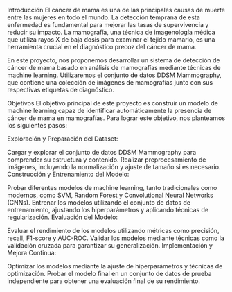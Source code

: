 Introducción
El cáncer de mama es una de las principales causas de muerte entre las mujeres en todo el mundo. La detección temprana de esta enfermedad es fundamental para mejorar las tasas de supervivencia y reducir su impacto. La mamografía, una técnica de imagenología médica que utiliza rayos X de baja dosis para examinar el tejido mamario, es una herramienta crucial en el diagnóstico precoz del cáncer de mama.

En este proyecto, nos proponemos desarrollar un sistema de detección de cáncer de mama basado en análisis de mamografías mediante técnicas de machine learning. Utilizaremos el conjunto de datos DDSM Mammography, que contiene una colección de imágenes de mamografías junto con sus respectivas etiquetas de diagnóstico.

Objetivos
El objetivo principal de este proyecto es construir un modelo de machine learning capaz de identificar automáticamente la presencia de cáncer de mama en mamografías. Para lograr este objetivo, nos planteamos los siguientes pasos:

Exploración y Preparación del Dataset:

Cargar y explorar el conjunto de datos DDSM Mammography para comprender su estructura y contenido.
Realizar preprocesamiento de imágenes, incluyendo la normalización y ajuste de tamaño si es necesario.
Construcción y Entrenamiento del Modelo:

Probar diferentes modelos de machine learning, tanto tradicionales como modernos, como SVM, Random Forest y Convolutional Neural Networks (CNNs).
Entrenar los modelos utilizando el conjunto de datos de entrenamiento, ajustando los hiperparámetros y aplicando técnicas de regularización.
Evaluación del Modelo:

Evaluar el rendimiento de los modelos utilizando métricas como precisión, recall, F1-score y AUC-ROC.
Validar los modelos mediante técnicas como la validación cruzada para garantizar su generalización.
Implementación y Mejora Continua:

Optimizar los modelos mediante la ajuste de hiperparámetros y técnicas de optimización.
Probar el modelo final en un conjunto de datos de prueba independiente para obtener una evaluación final de su rendimiento.
